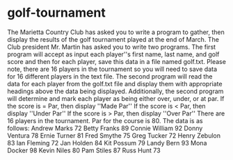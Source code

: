 # golf-tournament
The Marietta Country Club has asked you to write a program to gather, then display the results of the golf tournament played at the end of March. The Club president Mr. Martin has asked you to write two programs. 
The first program will accept as input each player''s first name, last name, and golf score and then for each player, save this data in a file named golf.txt. Please note, there are 16 players in the tournament so you will need to save data for 16 different players in the text file. 
The second program will read the data for each player from the golf.txt file and display them with appropriate headings above the data being displayed. Additionally, the second program will determine and mark each player as being either over, under, or at par. 
If the score is = Par, then display ''Made Par'' 
If the score is < Par, then display ''Under Par'' 
If the score is > Par, then display ''Over Par'' 
There are 16 players in the tournament. Par for the course is 80. The data is as follows: 
Andrew Marks 72 
Betty Franks 89 
Connie William 92 
Donny Ventura 78 
Ernie Turner 81 
Fred Smythe 75 
Greg Tucker 72 
Henry Zebulon 83 
Ian Fleming 72 
Jan Holden 84 
Kit Possum 79 
Landy Bern 93 
Mona Docker 98 
Kevin Niles 80 
Pam Stiles 87 
Russ Hunt 73 

